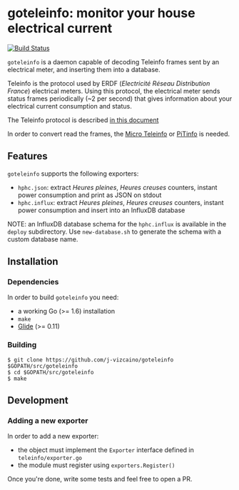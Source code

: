 # goteleinfo: monitor your house electrical current

[![Build Status](https://travis-ci.org/j-vizcaino/goteleinfo.svg)](https://travis-ci.org/j-vizcaino/goteleinfo)

`goteleinfo` is a daemon capable of decoding Teleinfo frames sent by an electrical meter,
and inserting them into a database.

Teleinfo is the protocol used by ERDF (*Electricité Réseau Distribution France*) electrical meters. Using this
protocol, the electrical meter sends status frames periodically (~2 per second) that gives
information about your electrical current consumption and status.

The Teleinfo protocol is described [in this document](http://www.enedis.fr/sites/default/files/ERDF-NOI-CPT_02E.pdf)

In order to convert read the frames, the [Micro Teleinfo](https://www.tindie.com/products/Hallard/micro-teleinfo-v11/) or [PiTinfo](https://www.tindie.com/products/Hallard/pitinfo/) is needed.


## Features

`goteleinfo` supports the following exporters:

* `hphc.json`: extract *Heures pleines*, *Heures creuses* counters, instant power consumption and print as JSON on stdout
* `hphc.influx`: extract *Heures pleines*, *Heures creuses* counters, instant power consumption and insert into an InfluxDB database

NOTE: an InfluxDB database schema for the `hphc.influx` is available in the `deploy` subdirectory. Use `new-database.sh` to generate the schema with a custom database name.


## Installation

### Dependencies

In order to build `goteleinfo` you need:

* a working Go (>= 1.6) installation
* `make`
* [Glide](https://glide.sh) (>= 0.11)


### Building

```shell
$ git clone https://github.com/j-vizcaino/goteleinfo $GOPATH/src/goteleinfo
$ cd $GOPATH/src/goteleinfo
$ make
```

## Development

### Adding a new exporter

In order to add a new exporter:

* the object must implement the `Exporter` interface defined in `teleinfo/exporter.go`
* the module must register using `exporters.Register()`

Once you're done, write some tests and feel free to open a PR.

